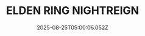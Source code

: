 ---
title: "ELDEN RING NIGHTREIGN"
id: 2622380
date: 2025-08-25T05:00:06.052Z
link: games/steam/recent/elden-ring-nightreign
image: http://media.steampowered.com/steamcommunity/public/images/apps/2622380/c59f3732d379c9667450b174353d69d5bcea95a5.jpg
playtime_2weeks: 1920
playtime_forever: 11497
playtime_windows_forever: 0
playtime_mac_forever: 0
playtime_linux_forever: 11497
playtime_deck_forever: 11497
---
